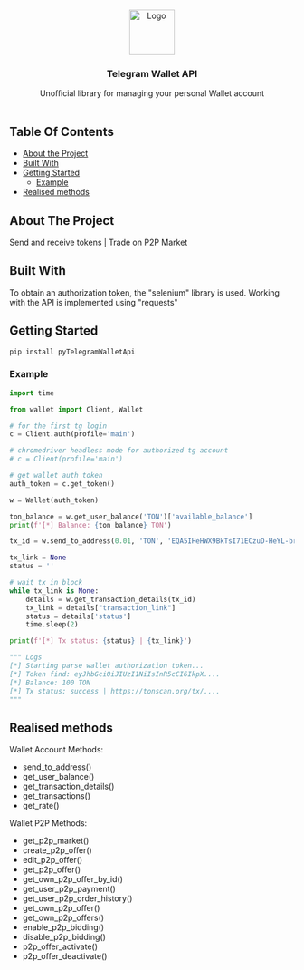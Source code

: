<br/>
<p align="center">
  <a href="https://github.com/no-name-user-name/pyTelegramWalletApi">
    <img src="https://wallet.tg/icon.svg" alt="Logo" width="80" height="80">
  </a>

  <h3 align="center">Telegram Wallet API</h3>

  <p align="center">
    Unofficial library for managing your personal Wallet account
    <br/>
    <br/>
  </p>
</p>



## Table Of Contents

* [About the Project](#about-the-project)
* [Built With](#built-with)
* [Getting Started](#getting-started)
  * [Example](#example)
* [Realised methods](#realised-methods)

## About The Project

Send and receive tokens | Trade on P2P Market

## Built With

To obtain an authorization token, the "selenium" library is used.
Working with the API is implemented using "requests"

## Getting Started

```bazaar
pip install pyTelegramWalletApi
```

### Example

```python
import time

from wallet import Client, Wallet

# for the first tg login
c = Client.auth(profile='main')

# chromedriver headless mode for authorized tg account
# c = Client(profile='main')

# get wallet auth token
auth_token = c.get_token()

w = Wallet(auth_token)

ton_balance = w.get_user_balance('TON')['available_balance']
print(f'[*] Balance: {ton_balance} TON')

tx_id = w.send_to_address(0.01, 'TON', 'EQA5IHeHWX9BkTsI71ECzuD-HeYL-br36UmFoTWZFihU3fLz')['transaction_id']

tx_link = None
status = ''

# wait tx in block
while tx_link is None:
    details = w.get_transaction_details(tx_id)
    tx_link = details["transaction_link"]
    status = details['status']
    time.sleep(2)

print(f'[*] Tx status: {status} | {tx_link}')

""" Logs
[*] Starting parse wallet authorization token...
[*] Token find: eyJhbGciOiJIUzI1NiIsInR5cCI6IkpX....
[*] Balance: 100 TON
[*] Tx status: success | https://tonscan.org/tx/....
"""
```


## Realised methods

Wallet Account Methods:
- send_to_address()
- get_user_balance()
- get_transaction_details()
- get_transactions()
- get_rate()


Wallet P2P Methods:
- get_p2p_market()
- create_p2p_offer()
- edit_p2p_offer()
- get_p2p_offer()
- get_own_p2p_offer_by_id()
- get_user_p2p_payment()
- get_user_p2p_order_history()
- get_own_p2p_offer()
- get_own_p2p_offers()
- enable_p2p_bidding()
- disable_p2p_bidding()
- p2p_offer_activate()
- p2p_offer_deactivate()
